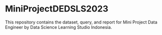 # MiniProjectDEDSLS2023

This repository contains the dataset, query, and report for Mini Project Data Engineer by Data Science Learning Studio Indonesia.
